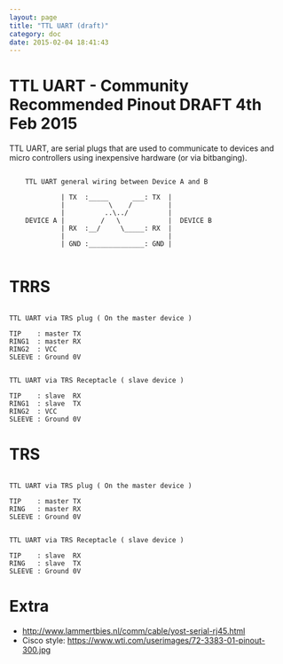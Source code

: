 ```yaml
---
layout: page
title: "TTL UART (draft)"
category: doc
date: 2015-02-04 18:41:43
---
```


# TTL UART - Community Recommended Pinout DRAFT 4th Feb 2015 

TTL UART, are serial plugs that are used to communicate to devices and micro controllers using inexpensive hardware (or via bitbanging).

```ascii-diagram
	
	TTL UART general wiring between Device A and B
	
	         | TX  :_____      ___: TX  |
	         |           \    /         |
	         |          ..\../          |
	DEVICE A |         /   \            |  DEVICE B
	         | RX  :__/     \_____: RX  |
	         |                          |
	         | GND :______________: GND |
	
```

# TRRS

```ascii-diagram

TTL UART via TRS plug ( On the master device )

TIP    : master TX
RING1  : master RX
RING2  : VCC
SLEEVE : Ground 0V


TTL UART via TRS Receptacle ( slave device )

TIP    : slave  RX
RING1  : slave  TX
RING2  : VCC 
SLEEVE : Ground 0V

```

# TRS

```ascii-diagram

TTL UART via TRS plug ( On the master device )

TIP    : master TX
RING   : master RX
SLEEVE : Ground 0V


TTL UART via TRS Receptacle ( slave device )

TIP    : slave  RX
RING   : slave  TX
SLEEVE : Ground 0V

```

# Extra

* http://www.lammertbies.nl/comm/cable/yost-serial-rj45.html
* Cisco style: https://www.wti.com/userimages/72-3383-01-pinout-300.jpg